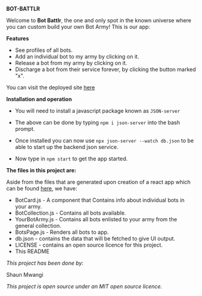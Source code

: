 **BOT-BATTLR**

Welcome to **Bot Battlr**, the one and only spot in the known universe where you
can custom build your own Bot Army! This is our app:

**Features**

- See profiles of all bots.
- Add an individual bot to my army by clicking on it.
- Release a bot from my army by clicking on it. 
- Discharge a bot from their service forever, by clicking the button marked
  "x".

You can visit the deployed site [here](https://bot-battlr-fawn.vercel.app/)

**Installation and operation**

- You will need to install a javascript package known as `JSON-server`

- The above can be done by typing `npm i json-server` into the bash prompt.

- Once installed you can now use `npx json-server --watch db.json` to be able to start up the backend json service.

- Now type in `npm start` to get the app started.

**The files in this project are:**

Aside from the files that are generated upon creation of a react app which can be found [here](https://medium.com/@abesingh1/create-react-app-files-folders-structure-explained-df24770f8562), we have:

- BotCard.js - A component that Contains info about individual bots in your army.
- BotCollection.js - Contains all bots available.
- YourBotArmy.js - Contains all bots enlisted to your army from the general collection.
- BotsPage.js - Renders all bots to app.
- db.json - contains the data that will be fetched to give UI output.
- LICENSE - contains an open source licence for this project.
- This README

_This project has been done by:_

Shaun Mwangi

_This project is open source under an MIT open source licence._
